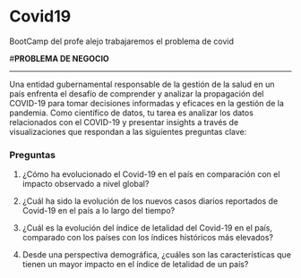 # Covid19
BootCamp del profe alejo trabajaremos el problema de covid


#**PROBLEMA DE NEGOCIO**


---

Una entidad gubernamental responsable de la gestión de la salud en un país enfrenta el desafío de comprender y analizar la propagación del COVID-19 para tomar decisiones informadas y eficaces en la gestión de la pandemia. Como científico de datos, tu tarea es analizar los datos relacionados con el COVID-19 y presentar insights a través de visualizaciones que respondan a las siguientes preguntas clave:

### **Preguntas**

1. ¿Cómo ha evolucionado el Covid-19 en el país en comparación con el impacto observado a nivel global?

2. ¿Cuál ha sido la evolución de los nuevos casos diarios reportados de Covid-19 en el país a lo largo del tiempo?

3. ¿Cuál es la evolución del índice de letalidad del Covid-19 en el país, comparado con los países con los índices históricos más elevados?

4. Desde una perspectiva demográfica, ¿cuáles son las características que tienen un mayor impacto en el índice de letalidad de un país?

